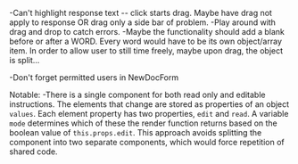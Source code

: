 -Can't highlight response text -- click starts drag. Maybe have drag not apply to response OR drag only a side bar of problem.
-Play around with drag and drop to catch errors.
-Maybe the functionality should add a blank before or after a WORD. Every word would have to be its own object/array item. In order to allow user to still time freely, maybe upon drag, the object is split...

-Don't forget permitted users in NewDocForm

Notable:
  -There is a single component for both read only and editable instructions. The elements that change are stored as properties of an object `values`. Each element property has two properties, `edit` and `read`. A variable `mode` determines which of these the render function returns based on the boolean value of `this.props.edit`. This approach avoids splitting the component into two separate components, which would force repetition of shared code. 
